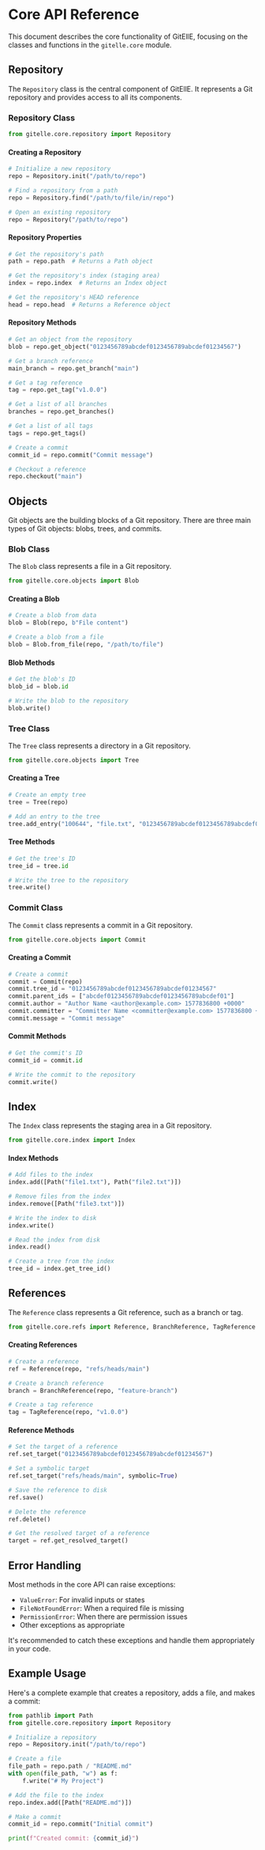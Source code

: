 # Core API Reference

This document describes the core functionality of GitEllE, focusing on the classes and functions in the `gitelle.core` module.

## Repository

The `Repository` class is the central component of GitEllE. It represents a Git repository and provides access to all its components.

### Repository Class

```python
from gitelle.core.repository import Repository
```

#### Creating a Repository

```python
# Initialize a new repository
repo = Repository.init("/path/to/repo")

# Find a repository from a path
repo = Repository.find("/path/to/file/in/repo")

# Open an existing repository
repo = Repository("/path/to/repo")
```

#### Repository Properties

```python
# Get the repository's path
path = repo.path  # Returns a Path object

# Get the repository's index (staging area)
index = repo.index  # Returns an Index object

# Get the repository's HEAD reference
head = repo.head  # Returns a Reference object
```

#### Repository Methods

```python
# Get an object from the repository
blob = repo.get_object("0123456789abcdef0123456789abcdef01234567")

# Get a branch reference
main_branch = repo.get_branch("main")

# Get a tag reference
tag = repo.get_tag("v1.0.0")

# Get a list of all branches
branches = repo.get_branches()

# Get a list of all tags
tags = repo.get_tags()

# Create a commit
commit_id = repo.commit("Commit message")

# Checkout a reference
repo.checkout("main")
```

## Objects

Git objects are the building blocks of a Git repository. There are three main types of Git objects: blobs, trees, and commits.

### Blob Class

The `Blob` class represents a file in a Git repository.

```python
from gitelle.core.objects import Blob
```

#### Creating a Blob

```python
# Create a blob from data
blob = Blob(repo, b"File content")

# Create a blob from a file
blob = Blob.from_file(repo, "/path/to/file")
```

#### Blob Methods

```python
# Get the blob's ID
blob_id = blob.id

# Write the blob to the repository
blob.write()
```

### Tree Class

The `Tree` class represents a directory in a Git repository.

```python
from gitelle.core.objects import Tree
```

#### Creating a Tree

```python
# Create an empty tree
tree = Tree(repo)

# Add an entry to the tree
tree.add_entry("100644", "file.txt", "0123456789abcdef0123456789abcdef01234567")
```

#### Tree Methods

```python
# Get the tree's ID
tree_id = tree.id

# Write the tree to the repository
tree.write()
```

### Commit Class

The `Commit` class represents a commit in a Git repository.

```python
from gitelle.core.objects import Commit
```

#### Creating a Commit

```python
# Create a commit
commit = Commit(repo)
commit.tree_id = "0123456789abcdef0123456789abcdef01234567"
commit.parent_ids = ["abcdef0123456789abcdef0123456789abcdef01"]
commit.author = "Author Name <author@example.com> 1577836800 +0000"
commit.committer = "Committer Name <committer@example.com> 1577836800 +0000"
commit.message = "Commit message"
```

#### Commit Methods

```python
# Get the commit's ID
commit_id = commit.id

# Write the commit to the repository
commit.write()
```

## Index

The `Index` class represents the staging area in a Git repository.

```python
from gitelle.core.index import Index
```

#### Index Methods

```python
# Add files to the index
index.add([Path("file1.txt"), Path("file2.txt")])

# Remove files from the index
index.remove([Path("file3.txt")])

# Write the index to disk
index.write()

# Read the index from disk
index.read()

# Create a tree from the index
tree_id = index.get_tree_id()
```

## References

The `Reference` class represents a Git reference, such as a branch or tag.

```python
from gitelle.core.refs import Reference, BranchReference, TagReference
```

#### Creating References

```python
# Create a reference
ref = Reference(repo, "refs/heads/main")

# Create a branch reference
branch = BranchReference(repo, "feature-branch")

# Create a tag reference
tag = TagReference(repo, "v1.0.0")
```

#### Reference Methods

```python
# Set the target of a reference
ref.set_target("0123456789abcdef0123456789abcdef01234567")

# Set a symbolic target
ref.set_target("refs/heads/main", symbolic=True)

# Save the reference to disk
ref.save()

# Delete the reference
ref.delete()

# Get the resolved target of a reference
target = ref.get_resolved_target()
```

## Error Handling

Most methods in the core API can raise exceptions:

-   `ValueError`: For invalid inputs or states
-   `FileNotFoundError`: When a required file is missing
-   `PermissionError`: When there are permission issues
-   Other exceptions as appropriate

It's recommended to catch these exceptions and handle them appropriately in your code.

## Example Usage

Here's a complete example that creates a repository, adds a file, and makes a commit:

```python
from pathlib import Path
from gitelle.core.repository import Repository

# Initialize a repository
repo = Repository.init("/path/to/repo")

# Create a file
file_path = repo.path / "README.md"
with open(file_path, "w") as f:
    f.write("# My Project")

# Add the file to the index
repo.index.add([Path("README.md")])

# Make a commit
commit_id = repo.commit("Initial commit")

print(f"Created commit: {commit_id}")
```
